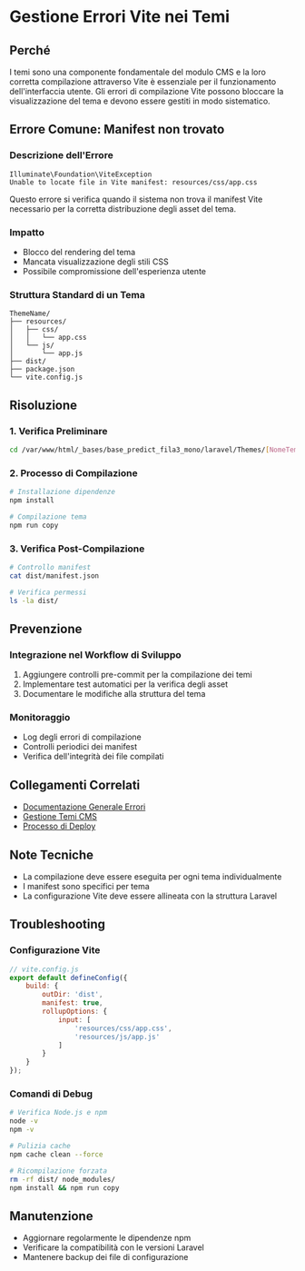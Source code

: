 # Gestione Errori Vite nei Temi

## Perché
I temi sono una componente fondamentale del modulo CMS e la loro corretta compilazione attraverso Vite è essenziale per il funzionamento dell'interfaccia utente. Gli errori di compilazione Vite possono bloccare la visualizzazione del tema e devono essere gestiti in modo sistematico.

## Errore Comune: Manifest non trovato

### Descrizione dell'Errore
```
Illuminate\Foundation\ViteException
Unable to locate file in Vite manifest: resources/css/app.css
```

Questo errore si verifica quando il sistema non trova il manifest Vite necessario per la corretta distribuzione degli asset del tema.

### Impatto
- Blocco del rendering del tema
- Mancata visualizzazione degli stili CSS
- Possibile compromissione dell'esperienza utente

### Struttura Standard di un Tema
```
ThemeName/
├── resources/
│   ├── css/
│   │   └── app.css
│   └── js/
│       └── app.js
├── dist/
├── package.json
└── vite.config.js
```

## Risoluzione

### 1. Verifica Preliminare
```bash
cd /var/www/html/_bases/base_predict_fila3_mono/laravel/Themes/[NomeTema]
```

### 2. Processo di Compilazione
```bash
# Installazione dipendenze
npm install

# Compilazione tema
npm run copy
```

### 3. Verifica Post-Compilazione
```bash
# Controllo manifest
cat dist/manifest.json

# Verifica permessi
ls -la dist/
```

## Prevenzione

### Integrazione nel Workflow di Sviluppo
1. Aggiungere controlli pre-commit per la compilazione dei temi
2. Implementare test automatici per la verifica degli asset
3. Documentare le modifiche alla struttura del tema

### Monitoraggio
- Log degli errori di compilazione
- Controlli periodici dei manifest
- Verifica dell'integrità dei file compilati

## Collegamenti Correlati
- [Documentazione Generale Errori](/docs/errors/README.md)
- [Gestione Temi CMS](../themes/README.md)
- [Processo di Deploy](../../docs/deployment/THEMES.md)

## Note Tecniche
- La compilazione deve essere eseguita per ogni tema individualmente
- I manifest sono specifici per tema
- La configurazione Vite deve essere allineata con la struttura Laravel

## Troubleshooting

### Configurazione Vite
```javascript
// vite.config.js
export default defineConfig({
    build: {
        outDir: 'dist',
        manifest: true,
        rollupOptions: {
            input: [
                'resources/css/app.css',
                'resources/js/app.js'
            ]
        }
    }
});
```

### Comandi di Debug
```bash
# Verifica Node.js e npm
node -v
npm -v

# Pulizia cache
npm cache clean --force

# Ricompilazione forzata
rm -rf dist/ node_modules/
npm install && npm run copy
```

## Manutenzione
- Aggiornare regolarmente le dipendenze npm
- Verificare la compatibilità con le versioni Laravel
- Mantenere backup dei file di configurazione 